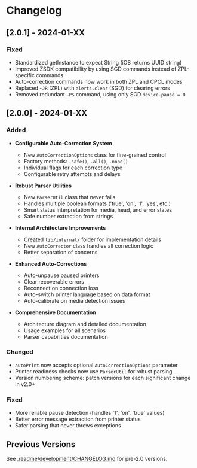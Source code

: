 # Changelog

## [2.0.1] - 2024-01-XX

### Fixed
- Standardized getInstance to expect String (iOS returns UUID string)
- Improved ZSDK compatibility by using SGD commands instead of ZPL-specific commands
- Auto-correction commands now work in both ZPL and CPCL modes
- Replaced `~JR` (ZPL) with `alerts.clear` (SGD) for clearing errors
- Removed redundant `~PS` command, using only SGD `device.pause = 0`

## [2.0.0] - 2024-01-XX

### Added
- **Configurable Auto-Correction System**
  - New `AutoCorrectionOptions` class for fine-grained control
  - Factory methods: `.safe()`, `.all()`, `.none()`
  - Individual flags for each correction type
  - Configurable retry attempts and delays
  
- **Robust Parser Utilities**
  - New `ParserUtil` class that never fails
  - Handles multiple boolean formats ('true', 'on', '1', 'yes', etc.)
  - Smart status interpretation for media, head, and error states
  - Safe number extraction from strings

- **Internal Architecture Improvements**
  - Created `lib/internal/` folder for implementation details
  - New `AutoCorrector` class handles all correction logic
  - Better separation of concerns

- **Enhanced Auto-Corrections**
  - Auto-unpause paused printers
  - Clear recoverable errors
  - Reconnect on connection loss
  - Auto-switch printer language based on data format
  - Auto-calibrate on media detection issues

- **Comprehensive Documentation**
  - Architecture diagram and detailed documentation
  - Usage examples for all scenarios
  - Parser capabilities documentation

### Changed
- `autoPrint` now accepts optional `AutoCorrectionOptions` parameter
- Printer readiness checks now use `ParserUtil` for robust parsing
- Version numbering scheme: patch versions for each significant change in v2.0+

### Fixed
- More reliable pause detection (handles '1', 'on', 'true' values)
- Better error message extraction from printer status
- Safer parsing that never throws exceptions

## Previous Versions

See [.readme/development/CHANGELOG.md](.readme/development/CHANGELOG.md) for pre-2.0 versions. 